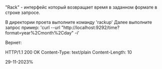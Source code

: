 "Rack" - интерфейс который возвращает время в заданном формате в строке запросе.

В директории проета выполните команду 'rackup'
Далее выполните запрос пример: 'curl --url "http://localhost:9292/time?format=year%2Cmonth%2Cday" -i'

Вернет:

HTTP/1.1 200 OK
Content-Type: text/plain
Content-Length: 10

29-11-2023%                 
